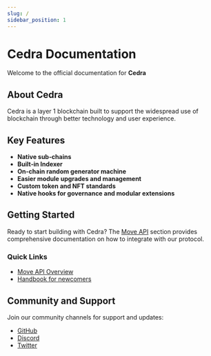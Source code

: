 ```yaml
---
slug: /
sidebar_position: 1
---
```


# Cedra Documentation

Welcome to the official documentation for **Cedra**

## About Cedra

Cedra is a layer 1 blockchain built to support the widespread use of blockchain through better technology and user experience.

## Key Features

- **Native sub‑chains**
- **Built‑in Indexer**
- **On-chain random generator machine**
- **Easier module upgrades and management**
- **Custom token and NFT standards**
- **Native hooks for governance and modular extensions**

## Getting Started

Ready to start building with Cedra? The [Move API](move/overview.md) section provides comprehensive documentation on how to integrate with our protocol.

### Quick Links

- [Move API Overview](move/overview.md)
- [Handbook for newcomers](move/handbook-for-newcomers.md)
<!-- - [Module Reference](move/modules/cedra.md) -->

## Community and Support

Join our community channels for support and updates:

- [GitHub](https://github.com/cedra-labs/cedra)
- [Discord](#)
- [Twitter](#)

